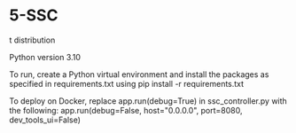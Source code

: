 # 5-SSC
t distribution

Python version 3.10

To run, create a Python virtual environment and install the packages as specified in requirements.txt using pip install -r requirements.txt

To deploy on Docker, replace app.run(debug=True) in ssc_controller.py with the following:
app.run(debug=False, host="0.0.0.0", port=8080, dev_tools_ui=False)